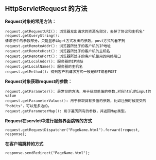 ## HttpServletRequest 的方法
**Request对象的常用方法：**
```request.getRequestURL(): 浏览器发出请求时的完整URL，包括协议 主机名 端口(如果有)" 
request.getRequestURI(): 浏览器发出请求的资源名部分，去掉了协议和主机名" 
request.getQueryString(): 
请求行中的参数部分，只能显示以get方式发出的参数，post方式的看不到
request.getRemoteAddr(): 浏览器所处于的客户机的IP地址
request.getRemoteHost(): 浏览器所处于的客户机的主机名
request.getRemotePort(): 浏览器所处于的客户机使用的网络端口
request.getLocalAddr(): 服务器的IP地址
request.getLocalName(): 服务器的主机名
request.getMethod(): 得到客户机请求方式一般是GET或者POST
```
**Request对象获取request的参数：**
```
request.getParameter(): 是常见的方法，用于获取单值的参数,对应html的input的value
request.getParameterValues(): 用于获取具有多值的参数，比如注册时候提交的 "hobits"，可以是多选的。
request.getParameterMap(): 用于遍历所有的参数，并返回Map类型。
```

**Request在servlet中进行服务界面跳转的方式**
```
request.getRequestDispatcher("PageName.html").forward(request, response);
```
**在客户端跳转的方式**
```
response.sendRedirect("PageName.html");
```